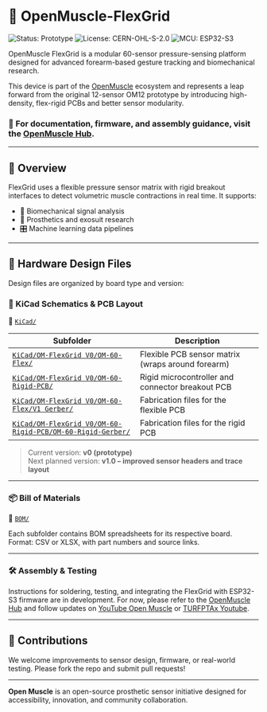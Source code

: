 # 🧠 OpenMuscle-FlexGrid

![Status: Prototype](https://img.shields.io/badge/status-prototype-orange)
![License: CERN-OHL-S-2.0](https://img.shields.io/badge/license-CERN--OHL--S--2.0-blue)
![MCU: ESP32-S3](https://img.shields.io/badge/MCU-ESP32--S3-blue)

OpenMuscle FlexGrid is a modular 60-sensor pressure-sensing platform designed for advanced forearm-based gesture tracking and biomechanical research.

This device is part of the [OpenMuscle](https://github.com/Open-Muscle) ecosystem and represents a leap forward from the original 12-sensor OM12 prototype by introducing high-density, flex-rigid PCBs and better sensor modularity.

### 📌 For documentation, firmware, and assembly guidance, visit the [OpenMuscle Hub](https://github.com/Open-Muscle/OpenMuscle-Hub).

---

## 🧬 Overview

FlexGrid uses a flexible pressure sensor matrix with rigid breakout interfaces to detect volumetric muscle contractions in real time. It supports:

- 🧠 Biomechanical signal analysis  
- 🦾 Prosthetics and exosuit research  
- 🎛️ Machine learning data pipelines  

---

## 📁 Hardware Design Files

Design files are organized by board type and version:

### 🔌 KiCad Schematics & PCB Layout

📂 [`KiCad/`](https://github.com/Open-Muscle/OpenMuscle-FlexGrid/tree/main/KiCad)

| Subfolder | Description |
|-----------|-------------|
| [`KiCad/OM-FlexGrid V0/OM-60-Flex/`](https://github.com/Open-Muscle/OpenMuscle-FlexGrid/tree/main/KiCad/OM-FlexGrid%20V0/OM-60-Flex) | Flexible PCB sensor matrix (wraps around forearm) |
| [`KiCad/OM-FlexGrid V0/OM-60-Rigid-PCB/`](https://github.com/Open-Muscle/OpenMuscle-FlexGrid/tree/main/KiCad/OM-FlexGrid%20V0/OM-60-Rigid-PCB) | Rigid microcontroller and connector breakout PCB |
| [`KiCad/OM-FlexGrid V0/OM-60-Flex/V1 Gerber/`](https://github.com/Open-Muscle/OpenMuscle-FlexGrid/tree/main/KiCad/OM-FlexGrid%20V0/OM-60-Flex/V1%20Gerber) | Fabrication files for the flexible PCB |
| [`KiCad/OM-FlexGrid V0/OM-60-Rigid-PCB/OM-60-Rigid-Gerber/`](https://github.com/Open-Muscle/OpenMuscle-FlexGrid/tree/main/KiCad/OM-FlexGrid%20V0/OM-60-Rigid-PCB/OM-60-Rigid-Gerber) | Fabrication files for the rigid PCB |

> Current version: **v0 (prototype)**  
> Next planned version: **v1.0 – improved sensor headers and trace layout**

---

### 📦 Bill of Materials

📂 [`BOM/`](https://github.com/Open-Muscle/OpenMuscle-FlexGrid/tree/main/BOM)

Each subfolder contains BOM spreadsheets for its respective board.  
Format: CSV or XLSX, with part numbers and source links.

---

### 🛠 Assembly & Testing

Instructions for soldering, testing, and integrating the FlexGrid with ESP32-S3 firmware are in development. For now, please refer to the [OpenMuscle Hub](https://github.com/Open-Muscle/OpenMuscle-Hub) and follow updates on [YouTube Open Muscle](https://youtube.com/@openmuscle) or [TURFPTAx Youtube](https://youtube.com/@turfptax).

---

## 🤝 Contributions

We welcome improvements to sensor design, firmware, or real-world testing. Please fork the repo and submit pull requests!

---
**Open Muscle** is an open-source prosthetic sensor initiative designed for accessibility, innovation, and community collaboration.
